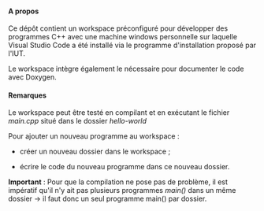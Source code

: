 #### A propos
Ce dépôt contient un workspace préconfiguré pour développer des programmes C++ avec une machine windows personnelle sur laquelle Visual Studio Code a été installé via le programme d'installation proposé par l'IUT.

Le workspace intègre également le nécessaire pour documenter le code avec Doxygen.


#### Remarques

Le workspace peut être testé en compilant et en exécutant le fichier *main.cpp* situé dans le dossier *hello-world*

Pour ajouter un nouveau programme au workspace :

- créer un nouveau dossier dans le workspace ;

- écrire le code du nouveau programme dans ce nouveau dossier. 

**Important** : Pour que la compilation ne pose pas de problème, il est impératif qu'il n'y ait pas plusieurs programmes *main()* dans un même dossier &rarr; il faut donc un seul programme main() par dossier.
